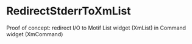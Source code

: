 # RedirectStderrToXmList
Proof of concept:  redirect I/O to Motif List widget (XmList) in Command widget (XmCommand)
